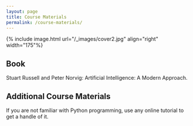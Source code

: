 ```yaml
---
layout: page
title: Course Materials
permalink: /course-materials/
---
```


{% include image.html url="/_images/cover2.jpg" align="right" width="175"%}

## Book

Stuart Russell and Peter Norvig: Artificial Intelligence: A Modern Approach.

## Additional Course Materials

If you are not familiar with Python programming, use any online tutorial to get a handle of it.

